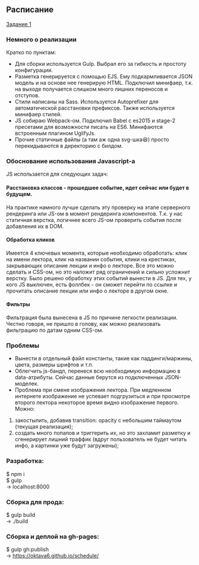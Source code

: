 ## Расписание
[Задание 1](https://academy.yandex.ru/events/frontend/shri_msk-2017/)

### Немного о реализации
Кратко по пунктам:
* Для сборки используется Gulp. Выбрал его за гибкость и простоту конфигурации. 
* Разметка генерируется с помощью EJS. Ему подкармливается JSON модель и на основе нее генерирую HTML. Подключил минифаер, т.к. на выходе получается слишком много лишних переносов и отступов.
* Стили написаны на Sass. Используется Autoprefixer для автоматической расстановки префиксов. Также используется минифаер стилей.
* JS собираю Webpack-ом. Подключил Babel с es2015 и stage-2 пресетами для возможности писать на ES6. Минифаются встроенным плагином UglifyJs.
* Прочие статичные файлы (а там аж одна svg-шка😆) просто перекидываются в директорию с билдом.

### Обоснование использования Javascript-а
JS использается для следующих задач:
#### Расстановка классов - прошедшее событие, идет сейчас или будет в будущем.
На практике намного лучше сделать эту проверку на этапе серверного рендеринга или JS-ом в момент рендеринга компонентов. Т.к. у нас статичная верстка, логичнее всего JS-ом проверить события после добавления их в DOM.
#### Обработка кликов
Имеется 4 ключевых момента, которые необходимо обработать: клик на имени лектора, клик на названии события, клики на крестиках, закрывающих описание лекции и инфо о лекторе. Все это можно сделать и CSS-ом, но это наложит ряд ограничений и сильно усложнит верстку. Было решено обработку этих событий вынести в JS. Для тех, у кого JS выключен, есть фоллбек - он сможет перейти по ссылке и прочитать описание лекции или инфо о лекторе в другом окне.
#### Фильтры
Фильтрация была вынесена в JS по причине легкости реализации. Честно говоря, не пришло в голову, как можно реализовать фильтрацию по датам одним CSS-ом.

### Проблемы
* Вынести в отдельный файл константы, такие как паддинги/маржины, цвета, размеры шрифтов и т.п.
* Облегчить js-бандл, перенеся всю необходимую информацию в data-атрибуты. Сейчас данные берутся из подключенных JSON-моделек.
* Проблема при смене изображения лектора. При медленном интернете изображение не успевает подгрузиться и при просмотре второго лектора некоторое время видно изображение первого. Можно:  
1. закостылить, добавив transition: opacity с небольшим таймаутом (текущая реализация);  
2. создать много попапов и триггерить их, но это захламит разметку и сгенерирует лишний траффик (вдруг пользователь не будет читать инфо, а картинки уже будут загружены);

### Разработка:
$ npm i  
$ gulp  
-> localhost:8000

### Сборка для прода:
$ gulp build  
-> ./build

### Сборка и деплой на gh-pages:
$ gulp gh:publish  
-> https://oktava6.github.io/schedule/
